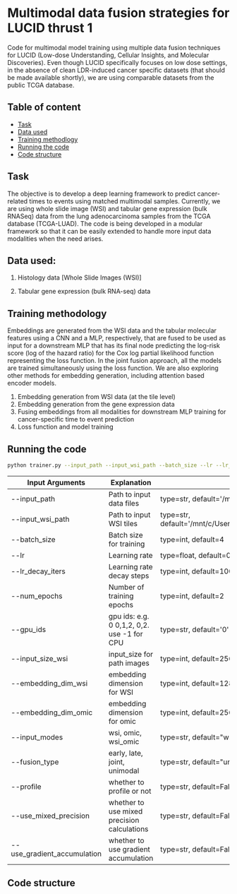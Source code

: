 # Multimodal data fusion strategies for LUCID thrust 1
Code for multimodal model training using multiple data fusion techniques for LUCID (Low-dose Understanding, Cellular Insights, and Molecular Discoveries). Even though LUCID specifically focuses on low dose settings, in the absence of clean LDR-induced cancer specific datasets (that should be made available shortly), we are using comparable datasets from the public TCGA database. 

## Table of content

- [Task](#task)
- [Data used](#data-used)
- [Training methodlogy](#training-methodology)
- [Running the code](#running-the-code)
- [Code structure](#code-structure)

## Task

The objective is to develop a deep learning framework to predict cancer-related times to events using matched multimodal samples. Currently, we are using whole slide image (WSI) and tabular gene expression (bulk RNASeq) data from the lung adenocarcinoma samples from the TCGA database (TCGA-LUAD). The code is being developed in a modular framework so that it can be easily extended to handle more input data modalities when the need arises. 

## Data used:

1. Histology data [Whole Slide Images (WSI)] <br />


2. Tabular gene expression (bulk RNA-seq) data <br />

[//]: # (These data have been collected from https://drive.google.com/drive/folders/14TwYYsBeAnJ8ljkvU5YbIHHvFPltUVDr)


## Training methodology
Embeddings are generated from the WSI data and the tabular molecular features using a CNN and a MLP, respectively, that are fused to be used as input for a downstream MLP that has its final node predicting the log-risk score (log of the hazard ratio) for the Cox log partial likelihood function representing the loss function. In the joint fusion approach, all the models are trained simultaneously using the loss function.
We are also exploring other methods for embedding generation, including attention based encoder models.

1. Embedding generation from WSI data (at the tile level)
2. Embedding generation from the gene expression data
3. Fusing embeddings from all modalities for downstream MLP training for cancer-specific time to event prediction
4. Loss function and model training

## Running the code

``` sh
python trainer.py --input_path --input_wsi_path --batch_size --lr --lr_decay_iters --num_epochs --gpu_ids --input_size_wsi --embedding_dim_wsi --embedding_dim_omic --input_modes --fusion_type --profile --use_mixed_precision --use_gradient_accumulation

```


| Input Arguments      | Explanation                                             | Type and Default Value                                                               |
|----------------------|---------------------------------------------------------|--------------------------------------------------------------------------------------|
| --input_path         | Path to input data files                               | type=str, default='/mnt/c/Users/tnandi/Downloads/multimodal_lucid/multimodal_lucid/preprocessing/' |
| --input_wsi_path     | Path to input WSI tiles                                | type=str, default='/mnt/c/Users/tnandi/Downloads/multimodal_lucid/multimodal_lucid/preprocessing/TCGA_WSI/batch_corrected/processed_svs/tiles/256px_9.9x/combined_tiles/' |
| --batch_size         | Batch size for training                                | type=int, default=4                                                                   |
| --lr                 | Learning rate                                          | type=float, default=0.001                                                             |
| --lr_decay_iters     | Learning rate decay steps                              | type=int, default=100                                                                 |
| --num_epochs         | Number of training epochs                              | type=int, default=2                                                                   |
| --gpu_ids            | gpu ids: e.g. 0  0,1,2, 0,2. use -1 for CPU            | type=str, default='0'                                                                 |
| --input_size_wsi     | input_size for path images                             | type=int, default=256                                                                 |
| --embedding_dim_wsi  | embedding dimension for WSI                            | type=int, default=128                                                                 |
| --embedding_dim_omic | embedding dimension for omic                           | type=int, default=256                                                                 |
| --input_modes        | wsi, omic, wsi_omic                                    | type=str, default="wsi"                                                               |
| --fusion_type        | early, late, joint, unimodal                           | type=str, default="unimodal"                                                          |
| --profile            | whether to profile or not                              | type=str, default=False                                                               |
| --use_mixed_precision| whether to use mixed precision calculations            | type=str, default=False                                                               |
| --use_gradient_accumulation | whether to use gradient accumulation               | type=str, default=False                                                               |


## Code structure
